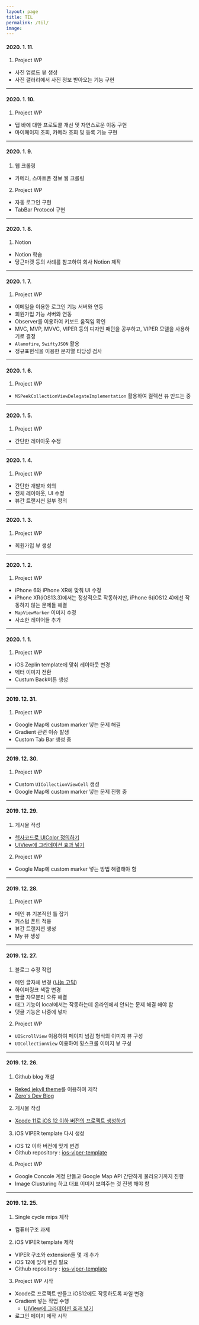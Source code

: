 ```yaml
---
layout: page
title: TIL
permalink: /til/
image: 
---
```


#### 2020. 1. 11.

1. Project WP
* 사진 업로드 뷰 생성
* 사진 갤러리에서 사진 정보 받아오는 기능 구현

***

#### 2020. 1. 10.

1. Project WP
* 탭 바에 대한 프로토콜 개선 및 자연스로운 이동 구현
* 마이페이지 조회, 카메라 조회 및 등록 기능 구현

***

#### 2020. 1. 9.

1. 웹 크롤링
* 카메라, 스마트폰 정보 웹 크롤링

2. Project WP
* 자동 로그인 구현
* TabBar Protocol 구현

***

#### 2020. 1. 8.

1. Notion
* Notion 학습
* 당근마켓 등의 사례를 참고하여 회사 Notion 제작

***

#### 2020. 1. 7.

1. Project WP
* 이메일을 이용한 로그인 기능 서버와 연동
* 회원가입 기능 서버와 연동
* Observer를 이용하여 키보드 움직임 확인
* MVC, MVP, MVVC, VIPER 등의 디자인 패턴을 공부하고, VIPER 모델을 사용하기로 결정
* `Alamofire`, `SwiftyJSON` 활용
* 정규표현식을 이용한 문자열 타당성 검사

***

#### 2020. 1. 6.

1. Project WP
* `MSPeekCollectionViewDelegateImplementation` 활용하여 컬렉션 뷰 만드는 중

***

#### 2020. 1. 5.

1. Project WP
* 간단한 레이아웃 수정

***

#### 2020. 1. 4.

1. Project WP
* 간단한 개발자 회의
* 전체 레이아웃, UI 수정
* 뷰간 트랜지션 일부 정의

***

#### 2020. 1. 3.

1. Project WP
* 회원가입 뷰 생성

***

#### 2020. 1. 2.

1. Project WP
* iPhone 6와 iPhone XR에 맞춰 UI 수정
* iPhone XR(iOS13.3)에서는 정상적으로 작동하지만, iPhone 6(iOS12.4)에선 작동하지 않는 문제들 해결
* `MapViewMarker` 이미지 수정
* 사소한 레이어들 추가

***

#### 2020. 1. 1.

1. Project WP
* iOS Zeplin template에 맞춰 레이아웃 변경
* 벡터 이미지 전환
* Custum Back버튼 생성

***

#### 2019. 12. 31.

1. Project WP
* Google Map에 custom marker 넣는 문제 해결
* Gradient 관련 이슈 발생
* Custom Tab Bar 생성 중

***

#### 2019. 12. 30.

1. Project WP
* Custom `UICollectionViewCell` 생성
* Google Map에 custom marker 넣는 문제 진행 중

***

#### 2019. 12. 29.

1. 게시물 작성
* [헥사코드로 UIColor 정의하기]({{site.baseurl}}/2019/12/29/헥사코드로-UIColor-정의하기)
* [UIView에 그라데이션 효과 넣기]({{site.baseurl}}/2019/12/29/UIView에-그라데이션-효과-넣기)

2. Project WP
* Google Map에 custom marker 넣는 방법 해결해야 함

***

#### 2019. 12. 28.

1. Project WP
* 메인 뷰 기본적인 틀 잡기
* 커스텀 폰트 적용
* 뷰간 트랜지션 생성
* My 뷰 생성

***

#### 2019. 12. 27.

1. 블로그 수정 작업
* 메인 글자체 변경 ([나눔 고딕](https://hangeul.naver.com/2017/nanum))
* 하이퍼링크 색깔 변경
* 한글 자모분리 오류 해결
* 태그 기능이 local에서는 작동하는데 온라인에서 안되는 문제 해결 해야 함
* 댓글 기능은 나중에 넣자

2. Project WP
* `UIScrollView` 이용하여 페이지 넘김 형식의 이미지 뷰 구성
* `UICollectionView` 이용하여 횡스크롤 이미지 뷰 구성

***

#### 2019. 12. 26.

1. Github blog 개설
* [Reked jekyll theme](https://github.com/artemsheludko/reked)를 이용하여 제작
* [Zero's Dev Blog]({{site.baseurl}}/)

2. 게시물 작성
* [Xcode 11로 iOS 12 이하 버전의 프로젝트 생성하기]({{site.baseurl}}/2019/12/26/Xcode-11로-iOS-12-이하-버전의-프로젝트-생성하기)

3. iOS VIPER template 다시 생성
* iOS 12 이하 버전에 맞게 변경
* Github repository : [ios-viper-template](https://github.com/yoon1318/ios-viper-template)

4. Project WP
* Google Concole 계정 만들고 Google Map API 간단하게 불러오기까지 진행
* Image Clusturing 하고 대표 이미지 보여주는 것 진행 해야 함

***

#### 2019. 12. 25.

1. Single cycle mips 제작
* 컴퓨터구조 과제

2. iOS VIPER template 제작
* VIPER 구조와 extension들 몇 개 추가
* iOS 12에 맞게 변경 필요
* Github repository : [ios-viper-template](https://github.com/yoon1318/ios-viper-template)

3. Project WP 시작
* Xcode로 프로젝트 만들고 iOS12에도 작동하도록 파일 변경
* Gradient 넣는 작업 수행
    * [UIView에 그라데이션 효과 넣기]({{site.baseurl}}/2019/12/29/UIView에-그라데이션-효과-넣기)
* 로그인 페이지 제작 시작
